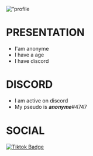 <p align=”center”>
<img width=”150" height=”150" src="https://avatars.githubusercontent.com/u/116027312?s=400&u=83f1e1511eb1fa417a6aed1d039ea198484d4385&v=4" alt=”profile picture”> </p>

# PRESENTATION
- I'am anonyme
- I have a age
- I have discord

# DISCORD
- I am active on discord
- My pseudo is 𝒂𝒏𝒐𝒏𝒚𝒎𝒆#4747

# SOCIAL

<div id="badges">
<a href="https://www.tiktok.com/@shadow_osint">
<img src="https://img.shields.io/badge/Tiktok-blue?style=for-the-badge&logo=Tiktok&logoColor=white" alt="Tiktok Badge"/>
</a>
                                                                                                                          
